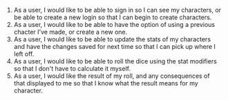1. As a user, I would like to be able to sign in so I can see my characters, or be able to create a new login so that I can begin to create characters.
2. As a user, I would like to be able to have the option of using a previous chacter I've made, or create a new one.
3. As a user, I would like to be able to update the stats of my characters and have the changes saved for next time so that I can pick up where I left off.
4. As a user, I would like to be able to roll the dice using the stat modifiers so that I don't have to calculate it myself.
5. As a user, I would like the result of my roll, and any consequences of that displayed to me so that I know what the result means for my character.